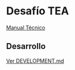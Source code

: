 # Desafío TEA

[Manual Técnico](docs/manual-tecnico-desafio-tea%201.4.pdf)

## Desarrollo 

[Ver DEVELOPMENT.md](docs/DEVELOPMENT.md)
